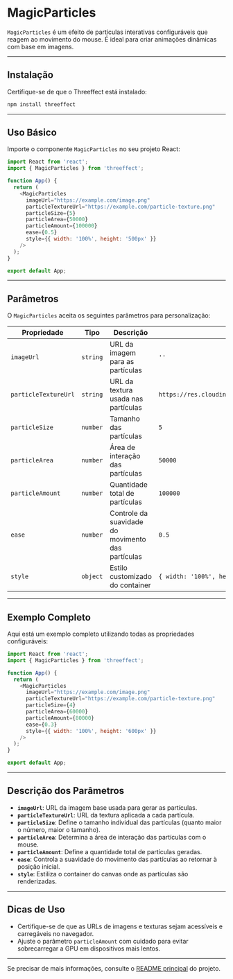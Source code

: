 # MagicParticles

`MagicParticles` é um efeito de partículas interativas configuráveis que reagem ao movimento do mouse. É ideal para criar animações dinâmicas com base em imagens.

---

## **Instalação**

Certifique-se de que o Threeffect está instalado:

```bash
npm install threeffect
```

---

## **Uso Básico**

Importe o componente `MagicParticles` no seu projeto React:

```javascript
import React from 'react';
import { MagicParticles } from 'threeffect';

function App() {
  return (
    <MagicParticles
      imageUrl="https://example.com/image.png"
      particleTextureUrl="https://example.com/particle-texture.png"
      particleSize={5}
      particleArea={50000}
      particleAmount={100000}
      ease={0.5}
      style={{ width: '100%', height: '500px' }}
    />
  );
}

export default App;
```

---

## **Parâmetros**

O `MagicParticles` aceita os seguintes parâmetros para personalização:

| Propriedade          | Tipo      | Descrição                                      | Valor Padrão                               |
|----------------------|-----------|------------------------------------------------|-------------------------------------------|
| `imageUrl`           | `string`  | URL da imagem para as partículas               | `''`                                      |
| `particleTextureUrl` | `string`  | URL da textura usada nas partículas            | `https://res.cloudinary.com/dfvtkoboz/image/upload/v1605013866/particle_a64uzf.png` |
| `particleSize`       | `number`  | Tamanho das partículas                         | `5`                                       |
| `particleArea`       | `number`  | Área de interação das partículas               | `50000`                                   |
| `particleAmount`     | `number`  | Quantidade total de partículas                 | `100000`                                  |
| `ease`               | `number`  | Controle da suavidade do movimento das partículas | `0.5`                                   |
| `style`              | `object`  | Estilo customizado do container                | `{ width: '100%', height: '100%' }`      |

---

## **Exemplo Completo**

Aqui está um exemplo completo utilizando todas as propriedades configuráveis:

```javascript
import React from 'react';
import { MagicParticles } from 'threeffect';

function App() {
  return (
    <MagicParticles
      imageUrl="https://example.com/image.png"
      particleTextureUrl="https://example.com/particle-texture.png"
      particleSize={4}
      particleArea={60000}
      particleAmount={80000}
      ease={0.3}
      style={{ width: '100%', height: '600px' }}
    />
  );
}

export default App;
```

---

## **Descrição dos Parâmetros**

- **`imageUrl`**: URL da imagem base usada para gerar as partículas.
- **`particleTextureUrl`**: URL da textura aplicada a cada partícula.
- **`particleSize`**: Define o tamanho individual das partículas (quanto maior o número, maior o tamanho).
- **`particleArea`**: Determina a área de interação das partículas com o mouse.
- **`particleAmount`**: Define a quantidade total de partículas geradas.
- **`ease`**: Controla a suavidade do movimento das partículas ao retornar à posição inicial.
- **`style`**: Estiliza o container do canvas onde as partículas são renderizadas.

---

## **Dicas de Uso**

- Certifique-se de que as URLs de imagens e texturas sejam acessíveis e carregáveis no navegador.
- Ajuste o parâmetro `particleAmount` com cuidado para evitar sobrecarregar a GPU em dispositivos mais lentos.

---

Se precisar de mais informações, consulte o [README principal](../README.md) do projeto.

